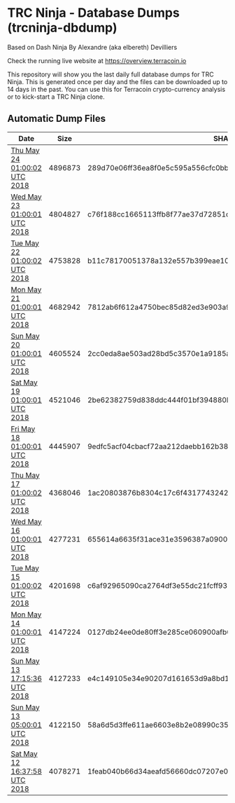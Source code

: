 # TRC Ninja - Database Dumps (trcninja-dbdump)
Based on Dash Ninja By Alexandre (aka elbereth) Devilliers

Check the running live website at https://overview.terracoin.io

This repository will show you the last daily full database dumps for TRC Ninja. This is generated once per day and the files can be downloaded up to 14 days in the past.
You can use this for Terracoin crypto-currency analysis or to kick-start a TRC Ninja clone.


## Automatic Dump Files
| Date | Size | SHA256 |
|--|--|--|
| [Thu May 24 01:00:02 UTC 2018](https://transfer.sh/D8vtP/trcninja-dbdump-20180524010002.tar.bz2) | 4896873 | 289d70e06ff36ea8f0e5c595a556cfc0bbf8901a991c10577c3f393cc63bfb03 | 
| [Wed May 23 01:00:01 UTC 2018](https://transfer.sh/qQcns/trcninja-dbdump-20180523010001.tar.bz2) | 4804827 | c76f188cc1665113ffb8f77ae37d72851ce76eb7d8ae275afdd48d6b27f7c6c7 | 
| [Tue May 22 01:00:02 UTC 2018](https://transfer.sh/zc6KN/trcninja-dbdump-20180522010002.tar.bz2) | 4753828 | b11c78170051378a132e557b399eae10db643dae080822d3cd4d42f5a26058eb | 
| [Mon May 21 01:00:01 UTC 2018](https://transfer.sh/rdgmN/trcninja-dbdump-20180521010001.tar.bz2) | 4682942 | 7812ab6f612a4750bec85d82ed3e903a9062bafa44ae6a1c0c286a7c039a620f | 
| [Sun May 20 01:00:01 UTC 2018](https://transfer.sh/F6WKk/trcninja-dbdump-20180520010001.tar.bz2) | 4605524 | 2cc0eda8ae503ad28bd5c3570e1a9185a6b3ec498d5be9f1a33be72d31a017a0 | 
| [Sat May 19 01:00:01 UTC 2018](https://transfer.sh/spKdg/trcninja-dbdump-20180519010001.tar.bz2) | 4521046 | 2be62382759d838ddc444f01bf394880b695034c8cadbd35079db90d5d2b29e1 | 
| [Fri May 18 01:00:01 UTC 2018](https://transfer.sh/nT00w/trcninja-dbdump-20180518010001.tar.bz2) | 4445907 | 9edfc5acf04cbacf72aa212daebb162b38dc0d1f3b3b29598cced00a297b8dc1 | 
| [Thu May 17 01:00:02 UTC 2018](https://transfer.sh/FHvmD/trcninja-dbdump-20180517010002.tar.bz2) | 4368046 | 1ac20803876b8304c17c6f4317743242fc54de56e60c502f881f8920cfc7a5d1 | 
| [Wed May 16 01:00:01 UTC 2018](https://transfer.sh/eto5J/trcninja-dbdump-20180516010001.tar.bz2) | 4277231 | 655614a6635f31ace31e3596387a0900c1659c947dd9138da69fcd078b914b6a | 
| [Tue May 15 01:00:02 UTC 2018](https://transfer.sh/15V7ik/trcninja-dbdump-20180515010001.tar.bz2) | 4201698 | c6af92965090ca2764df3e55dc21fcff9365b4f481b679849f714c807369cd5d | 
| [Mon May 14 01:00:01 UTC 2018](https://transfer.sh/P7e7E/trcninja-dbdump-20180514010001.tar.bz2) | 4147224 | 0127db24ee0de80ff3e285ce060900afb0ca2e29a8941b068e0db8a1928f2d79 | 
| [Sun May 13 17:15:36 UTC 2018](https://transfer.sh/jMOJl/trcninja-dbdump-20180513171536.tar.bz2) | 4127233 | e4c149105e34e90207d161653d9a8bd1dbeb39717de3a73c9c0c21a3547f2fcd | 
| [Sun May 13 05:00:01 UTC 2018](https://transfer.sh/TNrgF/trcninja-dbdump-20180513010001.tar.bz2) | 4122150 | 58a6d5d3ffe611ae6603e8b2e08990c3527ee0f55d71ba8395f30617ec503a8e | 
| [Sat May 12 16:37:58 UTC 2018](https://transfer.sh/RH2z7/trcninja-dbdump-20180512123758.tar.bz2) | 4078271 | 1feab040b66d34aeafd56660dc07207e0388352f2848bfc9f7869f1b9bd7bf63 | 
